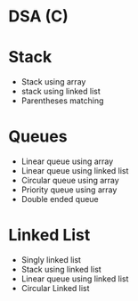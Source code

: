 # DSA (C)

# Stack
- Stack using array<br/>
- stack using linked list<br/>
- Parentheses matching

# Queues
- Linear queue using array<br/>
- Linear queue using linked list<br/>
- Circular queue using array<br/>
- Priority queue using array<br/>
- Double ended queue<br/>

# Linked List
- Singly linked list<br/>
- Stack using linked list<br/>
- Linear queue using linked list<br/>
- Circular Linked list<br/>
